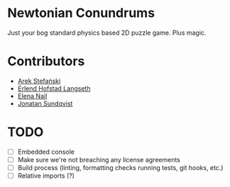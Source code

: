 # Newtonian Conundrums
Just your bog standard physics based 2D puzzle game. Plus magic.


# Contributors
- [Arek Stefański](contact-info-goes-here)
- [Erlend Hofstad Langseth](contact-info-goes-here)
- [Elena Nail](contact-info-goes-here)
- [Jonatan Sundqvist](mailto:jonatanhsundqvist@gmail.com)


# TODO
- [ ] Embedded console
- [ ] Make sure we're not breaching any license agreements
- [ ] Build process (linting, formatting checks running tests, git hooks, etc.)
- [ ] Relative imports (?)
